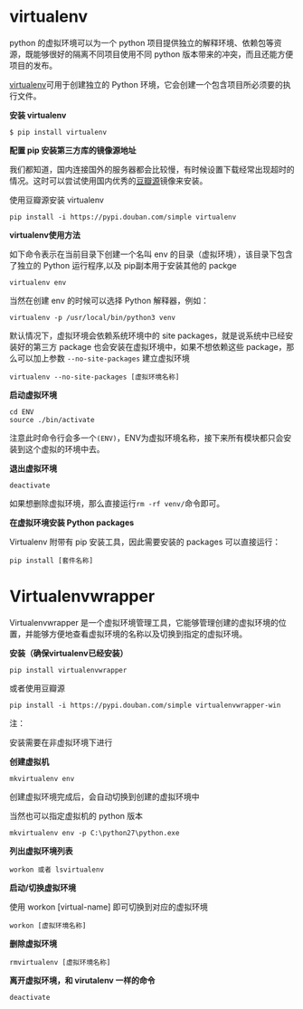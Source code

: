 # virtualenv #

python 的虚拟环境可以为一个 python 项目提供独立的解释环境、依赖包等资源，既能够很好的隔离不同项目使用不同 python 版本带来的冲突，而且还能方便项目的发布。


[virtualenv](http://pypi.python.org/pypi/virtualenv)可用于创建独立的 Python 环境，它会创建一个包含项目所必须要的执行文件。

**安装 virtualenv**

```
$ pip install virtualenv
```


**配置 pip 安装第三方库的镜像源地址**

我们都知道，国内连接国外的服务器都会比较慢，有时候设置下载经常出现超时的情况。这时可以尝试使用国内优秀的[豆瓣源](https://pypi.douban.com/simple)镜像来安装。

使用豆瓣源安装 virtualenv

```
pip install -i https://pypi.douban.com/simple virtualenv
```

**virtualenv使用方法**

如下命令表示在当前目录下创建一个名叫 env 的目录（虚拟环境），该目录下包含了独立的 Python 运行程序,以及 pip副本用于安装其他的 packge

```
virtualenv env
```


当然在创建 env 的时候可以选择 Python 解释器，例如：

```
virtualenv -p /usr/local/bin/python3 venv
```

默认情况下，虚拟环境会依赖系统环境中的 site packages，就是说系统中已经安装好的第三方 package 也会安装在虚拟环境中，如果不想依赖这些 package，那么可以加上参数 `--no-site-packages` 建立虚拟环境

```
virtualenv --no-site-packages [虚拟环境名称]
```

**启动虚拟环境**

```
cd ENV
source ./bin/activate
```

注意此时命令行会多一个`(ENV)`，ENV为虚拟环境名称，接下来所有模块都只会安装到这个虚拟的环境中去。

**退出虚拟环境**

```
deactivate
```

如果想删除虚拟环境，那么直接运行`rm -rf venv/`命令即可。

**在虚拟环境安装 Python packages**

Virtualenv 附带有 pip 安装工具，因此需要安装的 packages 可以直接运行：

```
pip install [套件名称]
```

# Virtualenvwrapper

Virtualenvwrapper 是一个虚拟环境管理工具，它能够管理创建的虚拟环境的位置，并能够方便地查看虚拟环境的名称以及切换到指定的虚拟环境。


**安装（确保virtualenv已经安装）**

```
pip install virtualenvwrapper
```

或者使用豆瓣源

```
pip install -i https://pypi.douban.com/simple virtualenvwrapper-win
```

注：

安装需要在非虚拟环境下进行

**创建虚拟机**

```
mkvirtualenv env
```

创建虚拟环境完成后，会自动切换到创建的虚拟环境中

当然也可以指定虚拟机的 python 版本

```
mkvirtualenv env -p C:\python27\python.exe
```

**列出虚拟环境列表**

```
workon 或者 lsvirtualenv
```

**启动/切换虚拟环境**

使用 workon [virtual-name] 即可切换到对应的虚拟环境

```
workon [虚拟环境名称]
```


**删除虚拟环境**

```
rmvirtualenv [虚拟环境名称]
```

**离开虚拟环境，和 virutalenv 一样的命令**

```
deactivate
```
